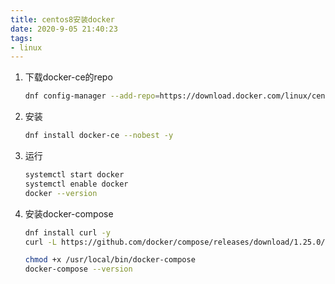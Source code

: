 ```yaml
---
title: centos8安装docker
date: 2020-9-05 21:40:23
tags:
- linux 
---
```


1. 下载docker-ce的repo

   ```bash
   dnf config-manager --add-repo=https://download.docker.com/linux/centos/docker-ce.repo
   ```

2. 安装

   ```bash
   dnf install docker-ce --nobest -y
   ```

3. 运行

   ```bash
   systemctl start docker
   systemctl enable docker
   docker --version
   
   ```

4. 安装docker-compose

   ```bash
   dnf install curl -y
   curl -L https://github.com/docker/compose/releases/download/1.25.0/docker-compose-`uname -s`-`uname -m` -o /usr/local/bin/docker-compose
   
   chmod +x /usr/local/bin/docker-compose
   docker-compose --version
   ```
